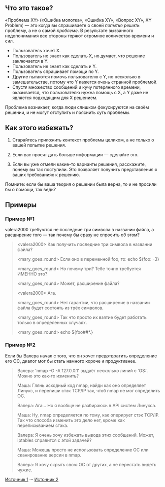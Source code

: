 ## Что это такое?

«Проблема XY» («Ошибка молотка», «Ошибка XY», «Вопрос XY», XY Problem) — это когда вы спрашиваете о своей _попытке решить_ проблему, а не о самой _проблеме_. В результате вызванного недопонимания все стороны теряют огромное количество времени и сил.

* Пользователь хочет X.
* Пользователь не знает как сделать X, но думает, что решение заключается в Y.
* Пользователь не знает как сделать и Y.
* Пользователь спрашивает помощи по Y.
* Другие пытаются помочь пользователю с Y, но несколько в замешательстве, потому что Y кажется очень странной проблемой.
* Спустя множество сообщений и кучу потерянного времени, оказывается, что пользователю нужна помощь с X, а Y даже не является подходящим для X решением.

Проблема возникает, когда люди слишком фокусируются на своём решении, и не могут отступить и пояснить суть проблемы.

## Как этого избежать?

1. Старайтесь приложить контекст проблемы целиком, а не только о вашей попытке решения.

2. Если вас просят дать больше информации — сделайте это.

3. Если вы уже отмели какие-то варианты решения, расскажите, почему вы так поступили. Это позволяет получить представления о ваших требованиях к решению.

Помните: если бы ваша теория о решении была верна, то и не просили бы о помощи, так ведь?

## Примеры

### Пример №1

valera2000 требуются не последние три символа в названии файла, а расширение того — так почему бы сразу не спросить об этом?

> \<valera2000> Как получить последние три символа в названии файла?
> 
> \<mary_goes_round> Если оно в переменной foo, то: echo ${foo: -3}
> 
> \<mary_goes_round> Но почему три? Тебе точно требуется ИМЕННО это?
> 
> \<mary_goes_round> Может, расширение файла?
> 
> \<valera2000> Ага.
> 
> \<mary_goes_round> Нет гарантии, что расширение в названии файла будет состоять из трёх символов.
> 
> \<mary_goes_round> Так что просто их взятие будет работать только в определенных случаях.
> 
> \<mary_goes_round> echo ${foo##*.}

### Пример №2

Если бы Валера начал с того, что он хочет предотвратить определение его ОС, диалог мог бы стать намного короче и продуктивнее.

> Валера: 'nmap -O -A 127.0.0.1' выдаёт несколько линий с 'OS:'. Можно это как-то изменить?
> 
> Маша: Глянь исходный код nmap, найди как оно определяет Линукс, и перепиши стэк TCP/IP так, чтоб nmap не мог определить ОС.
> 
> Валера: Ага... Но я вообще не разбираюсь в API систем Линукса.
> 
> Маша: Ну, nmap определяется по тому, как оперирует стэк TCP/IP. Так что способа изменить это дело нет, кроме как переписыванием стэка.
> 
> Валера: Я очень хочу избежать вывода этих сообщений. Может, iptables справится с этой задачей?
> 
> Маша: Можешь просто не использовать определение ОС или сканирование версии в nmap.
> 
> Валера: Я хочу скрыть свою ОС от других, а не перестать видеть чужие.

[Источник 1](http://meta.stackoverflow.com/questions/66377/what-is-the-xy-problem) ··· [Источник 2](http://mywiki.wooledge.org/XyProblem)
